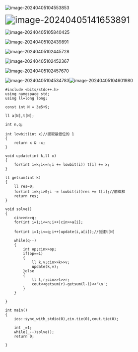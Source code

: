 ![image-20240405104553853](C:\Users\set\AppData\Roaming\Typora\typora-user-images\image-20240405104553853.png)

<img src="C:\Users\set\AppData\Roaming\Typora\typora-user-images\image-20240405141653891.png" alt="image-20240405141653891" style="zoom:200%;" />



![image-20240405105840425](C:\Users\set\AppData\Roaming\Typora\typora-user-images\image-20240405105840425.png)

![image-20240405102439891](C:\Users\set\AppData\Roaming\Typora\typora-user-images\image-20240405102439891.png)

![image-20240405102445728](C:\Users\set\AppData\Roaming\Typora\typora-user-images\image-20240405102445728.png)

![image-20240405102452367](C:\Users\set\AppData\Roaming\Typora\typora-user-images\image-20240405102452367.png)

![image-20240405102457670](C:\Users\set\AppData\Roaming\Typora\typora-user-images\image-20240405102457670.png)

![image-20240405104534783](C:\Users\set\AppData\Roaming\Typora\typora-user-images\image-20240405104534783.png)![image-20240405104601980](C:\Users\set\AppData\Roaming\Typora\typora-user-images\image-20240405104601980.png)

```
#include <bits/stdc++.h>
using namespace std;
using ll=long long;

const int N = 3e5+9;

ll a[N],t[N];

int n,q;

int lowbit(int x)//提取最低位的 1
{
	return x & -x;
}

void update(int k,ll x)
{
	for(int i=k;i<=n;i += lowbit(i)) t[i] += x;
}

ll getsum(int k)
{
	ll res=0;
	for(int i=k;i>0;i -= lowbit(i))res += t[i];//前缀和
	return res;
}

void solve()
{
	cin>>n>>q;
	for(int i=1;i<=n;i++)cin>>a[i];
	
	for(int i=1;i<=q;i++)update(i,a[i]);//创建t[N]
	
	while(q--)
	{
		int op;cin>>op;
		if(op==1)
		{
			ll k,v;cin>>k>>v;
			update(k,v);
		}else
		{
			ll l,r;cin>>l>>r;
			cout<<getsum(r)-getsum(l-1)<<'\n';
		}
	}

}

int main()
{
	ios::sync_with_stdio(0),cin.tie(0),cout.tie(0);
	
	int _=1;
	while(_--)solve();
	return 0;

}
```

